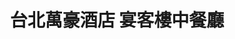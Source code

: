 ---
title: "台北萬豪酒店 宴客樓中餐廳"
description: "台北萬豪酒店 宴客樓中餐廳"
layout: shop
keywords:
  - 美食競賽
  - 台灣美食
  - 美食精選
datePublished: "2025-06-30"
dateModified: "2025-07-02"
city: "台北市"
district: "中山區"
address: "台北市中山區樂群二路199號三樓"
phone: "0221757918"
geo: "25.080450827034152, 121.55894180377362"
google_map: "https://maps.app.goo.gl/GM3cgbjFbHit65bH6"
footinder: "https://footinder.com.tw/%e5%8f%b0%e5%8c%97%e5%b8%82%e4%b8%ad%e5%b1%b1%e5%8d%80/8805/"
official: "https://www.taipeimarriott.com.tw/websev?cat=page&id=45"
award:
  - name: "500盤"
    year: "2024"
    entries:
      - dishes:
          - "鮑魚福州炒飯"
          - "椒麻松花皮蛋麵"

---